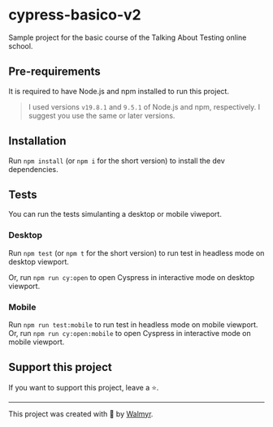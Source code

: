 # cypress-basico-v2

Sample project for the basic course of the Talking About Testing online school.

## Pre-requirements

It is required to have Node.js and npm installed to run this project.

> I used versions `v19.8.1` and `9.5.1` of Node.js and npm, respectively. I suggest you use the same or later versions.

## Installation

Run `npm install` (or `npm i` for the short version) to install the dev dependencies.

## Tests

You can run the tests simulanting a desktop or mobile viweport.

### Desktop
Run `npm test` (or `npm t` for the short version) to run test in headless mode on desktop viewport.

Or, run `npm run cy:open` to open Cyspress in interactive mode on desktop viewport.

### Mobile

Run `npm run test:mobile`  to run test in headless mode on mobile viewport.
Or, run `npm run cy:open:mobile` to open Cyspress in interactive mode on mobile viewport.

## Support this project

If you want to support this project, leave a ⭐.

___

This project was created with 💚 by [Walmyr](https://walmyr.dev).
